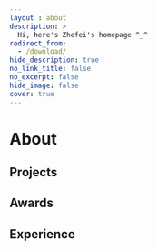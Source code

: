 ```yaml
---
layout : about 
description: >
  Hi, here's Zhefei's homepage ^_^
redirect_from:
  - /download/
hide_description: true
no_link_title: false 
no_excerpt: false 
hide_image: false
cover: true
---
```


# About
<!--author-->

## Projects


## Awards


## Experience



<!-- [latex]: #beautiful-math
[math]: docs/writing.md#adding-math
[kit]: https://github.com/hydecorp/hydejack-starter-kit/releases -->